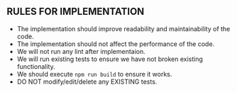 ## RULES FOR IMPLEMENTATION
- The implementation should improve readability and maintainability of the code. 
- The implementation should not affect the performance of the code.
- We will not run any lint after implementaion.
- We will run existing tests to ensure we have not broken existing functionality.
- We should execute `npm run build` to ensure it works.
- DO NOT modify/edit/delete any EXISTING tests.



